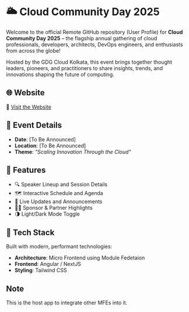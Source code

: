 # 🌥️ Cloud Community Day 2025

Welcome to the official Remote GitHub repository (User Profile) for **Cloud Community Day 2025** – the flagship annual gathering of cloud professionals, developers, architects, DevOps engineers, and enthusiasts from across the globe!

Hosted by the GDG Cloud Kolkata, this event brings together thought leaders, pioneers, and practitioners to share insights, trends, and innovations shaping the future of computing.

## 🌐 Website

📍 [Visit the Website](https://ccd2025.gdgcloudkol.org)

## 📅 Event Details

- **Date**: [To Be Announced]
- **Location**: [To Be Announced]
- **Theme**: _"Scaling Innovation Through the Cloud"_

## 🧩 Features

- 🔍 Speaker Lineup and Session Details
- 🗺️ Interactive Schedule and Agenda
- 📢 Live Updates and Announcements
- 🧑‍💼 Sponsor & Partner Highlights
- 🌗 Light/Dark Mode Toggle

## 🚀 Tech Stack

Built with modern, performant technologies:

- **Architecture**: Micro Frontend using Module Fedetaion
- **Frontend**: Angular / NextJS
- **Styling**: Tailwind CSS

## Note
This is the host app to integrate other MFEs into it.
